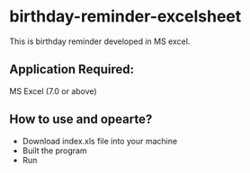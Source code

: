 # birthday-reminder-excelsheet
This is birthday reminder developed in MS excel.
## Application Required:
 MS Excel (7.0 or above)
## How to use and opearte?
- Download index.xls file into your machine
- Built the program
- Run

